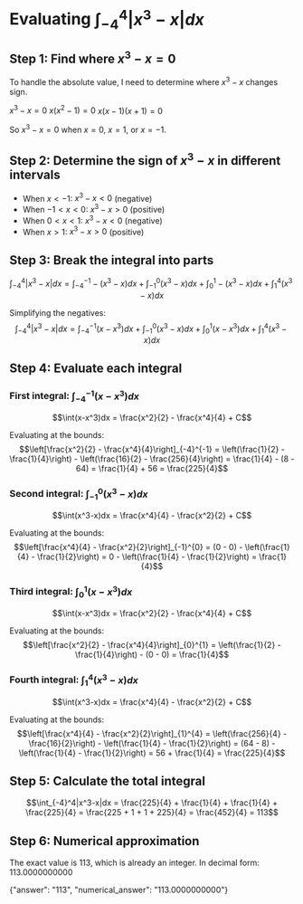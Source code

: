 # Evaluating $\int_{-4}^4|x^3-x|dx$

## Step 1: Find where $x^3-x = 0$
To handle the absolute value, I need to determine where $x^3-x$ changes sign.

$x^3-x = 0$
$x(x^2-1) = 0$
$x(x-1)(x+1) = 0$

So $x^3-x = 0$ when $x = 0$, $x = 1$, or $x = -1$.

## Step 2: Determine the sign of $x^3-x$ in different intervals
- When $x < -1$: $x^3-x < 0$ (negative)
- When $-1 < x < 0$: $x^3-x > 0$ (positive)
- When $0 < x < 1$: $x^3-x < 0$ (negative)
- When $x > 1$: $x^3-x > 0$ (positive)

## Step 3: Break the integral into parts
$$\int_{-4}^4|x^3-x|dx = \int_{-4}^{-1}-(x^3-x)dx + \int_{-1}^{0}(x^3-x)dx + \int_{0}^{1}-(x^3-x)dx + \int_{1}^{4}(x^3-x)dx$$

Simplifying the negatives:
$$\int_{-4}^4|x^3-x|dx = \int_{-4}^{-1}(x-x^3)dx + \int_{-1}^{0}(x^3-x)dx + \int_{0}^{1}(x-x^3)dx + \int_{1}^{4}(x^3-x)dx$$

## Step 4: Evaluate each integral

### First integral: $\int_{-4}^{-1}(x-x^3)dx$
$$\int(x-x^3)dx = \frac{x^2}{2} - \frac{x^4}{4} + C$$

Evaluating at the bounds:
$$\left[\frac{x^2}{2} - \frac{x^4}{4}\right]_{-4}^{-1} = \left(\frac{1}{2} - \frac{1}{4}\right) - \left(\frac{16}{2} - \frac{256}{4}\right) = \frac{1}{4} - (8 - 64) = \frac{1}{4} + 56 = \frac{225}{4}$$

### Second integral: $\int_{-1}^{0}(x^3-x)dx$
$$\int(x^3-x)dx = \frac{x^4}{4} - \frac{x^2}{2} + C$$

Evaluating at the bounds:
$$\left[\frac{x^4}{4} - \frac{x^2}{2}\right]_{-1}^{0} = (0 - 0) - \left(\frac{1}{4} - \frac{1}{2}\right) = 0 - \left(\frac{1}{4} - \frac{1}{2}\right) = \frac{1}{4}$$

### Third integral: $\int_{0}^{1}(x-x^3)dx$
$$\int(x-x^3)dx = \frac{x^2}{2} - \frac{x^4}{4} + C$$

Evaluating at the bounds:
$$\left[\frac{x^2}{2} - \frac{x^4}{4}\right]_{0}^{1} = \left(\frac{1}{2} - \frac{1}{4}\right) - (0 - 0) = \frac{1}{4}$$

### Fourth integral: $\int_{1}^{4}(x^3-x)dx$
$$\int(x^3-x)dx = \frac{x^4}{4} - \frac{x^2}{2} + C$$

Evaluating at the bounds:
$$\left[\frac{x^4}{4} - \frac{x^2}{2}\right]_{1}^{4} = \left(\frac{256}{4} - \frac{16}{2}\right) - \left(\frac{1}{4} - \frac{1}{2}\right) = (64 - 8) - \left(\frac{1}{4} - \frac{1}{2}\right) = 56 + \frac{1}{4} = \frac{225}{4}$$

## Step 5: Calculate the total integral
$$\int_{-4}^4|x^3-x|dx = \frac{225}{4} + \frac{1}{4} + \frac{1}{4} + \frac{225}{4} = \frac{225 + 1 + 1 + 225}{4} = \frac{452}{4} = 113$$

## Step 6: Numerical approximation
The exact value is 113, which is already an integer. In decimal form:
113.0000000000

{"answer": "113", "numerical_answer": "113.0000000000"}